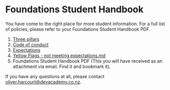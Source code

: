 # Foundations Student Handbook

You have come to the right place for more student information.  For a full list of policies, please refer to your Foundations Student Handbook PDF.

1. [Three pillars](three-pillars.md)  
2. [Code of conduct](code-of-conduct.md)  
3. [Expectations](expectations.md)
4. [Yellow Flags - not meeting expectations.md](yellow-flags.md) 
5. Foundations Student Handbook PDF 
(This you will have received as an attachment via email.  Find it and bookmark it).

If you have any questions at all, please contact oliver.harcourt@devacademy.co.nz.
